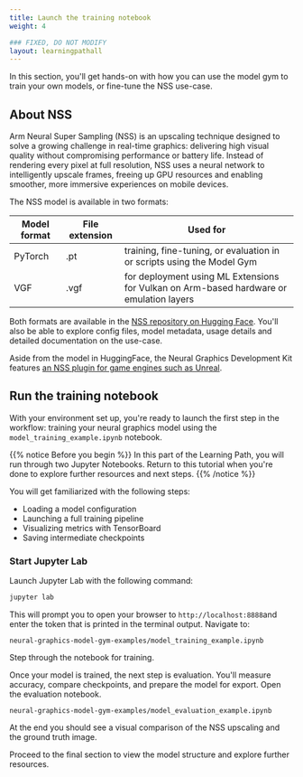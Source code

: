 ```yaml
---
title: Launch the training notebook
weight: 4

### FIXED, DO NOT MODIFY
layout: learningpathall
---
```


In this section, you'll get hands-on with how you can use the model gym to train your own models, or fine-tune the NSS use-case.

## About NSS

Arm Neural Super Sampling (NSS) is an upscaling technique designed to solve a growing challenge in real-time graphics: delivering high visual quality without compromising performance or battery life. Instead of rendering every pixel at full resolution, NSS uses a neural network to intelligently upscale frames, freeing up GPU resources and enabling smoother, more immersive experiences on mobile devices.

The NSS model is available in two formats:

| Model format | File extension | Used for                                                                 |
|--------------|----------------|--------------------------------------------------------------------------|
| PyTorch      | .pt            | training, fine-tuning, or evaluation in or scripts using the Model Gym  |
| VGF          | .vgf           | for deployment using ML Extensions for Vulkan on Arm-based hardware or emulation layers |

Both formats are available in the [NSS repository on Hugging Face](https://huggingface.co/Arm/neural-super-sampling). You'll also be able to explore config files, model metadata, usage details and detailed documentation on the use-case.

Aside from the model in HuggingFace, the Neural Graphics Development Kit features [an NSS plugin for game engines such as Unreal](/learning-paths/mobile-graphics-and-gaming/nss-unreal).

## Run the training notebook

With your environment set up, you're ready to launch the first step in the workflow: training your neural graphics model using the `model_training_example.ipynb` notebook.

{{% notice Before you begin %}}
In this part of the Learning Path, you will run through two Jupyter Notebooks. Return to this tutorial when you're done to explore further resources and next steps.
{{% /notice %}}

You will get familiarized with the following steps:

- Loading a model configuration
- Launching a full training pipeline
- Visualizing metrics with TensorBoard
- Saving intermediate checkpoints

### Start Jupyter Lab

Launch Jupyter Lab with the following command:

```bash
jupyter lab
```

This will prompt you to open your browser to `http://localhost:8888`and enter the token that is printed in the terminal output. Navigate to:

```output
neural-graphics-model-gym-examples/model_training_example.ipynb
```

Step through the notebook for training.

Once your model is trained, the next step is evaluation. You'll measure accuracy, compare checkpoints, and prepare the model for export. Open the evaluation notebook.

```output
neural-graphics-model-gym-examples/model_evaluation_example.ipynb
```

At the end you should see a visual comparison of the NSS upscaling and the ground truth image.

Proceed to the final section to view the model structure and explore further resources.


